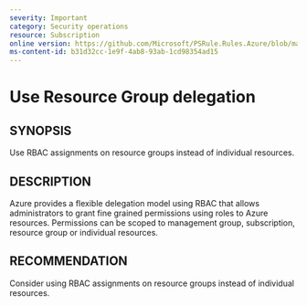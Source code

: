 ```yaml
---
severity: Important
category: Security operations
resource: Subscription
online version: https://github.com/Microsoft/PSRule.Rules.Azure/blob/main/docs/rules/en/Azure.RBAC.UseRGDelegation.md
ms-content-id: b31d32cc-1e9f-4ab8-93ab-1cd98354ad15
---
```


# Use Resource Group delegation

## SYNOPSIS

Use RBAC assignments on resource groups instead of individual resources.

## DESCRIPTION

Azure provides a flexible delegation model using RBAC that allows administrators to grant fine grained permissions using roles to Azure resources.
Permissions can be scoped to management group, subscription, resource group or individual resources.

## RECOMMENDATION

Consider using RBAC assignments on resource groups instead of individual resources.

